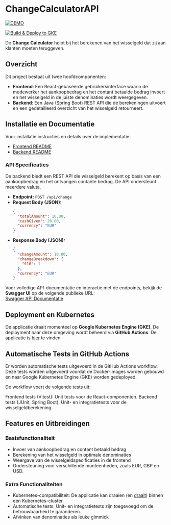 # ChangeCalculatorAPI

[![DEMO](https://img.shields.io/badge/Live%20Demo-%23009688?style=for-the-badge&logo=google-cloud&logoColor=white)](http://130.211.90.197/)

[![Build & Deploy to GKE](https://github.com/jorismathijssen/ChangeCalculator/actions/workflows/docker-image.yml/badge.svg?branch=master)](https://github.com/jorismathijssen/ChangeCalculator/actions/workflows/docker-image.yml)

De **Change Calculator** helpt bij het berekenen van het wisselgeld dat zij aan klanten moeten teruggeven.

## Overzicht

Dit project bestaat uit twee hoofdcomponenten:

- **Frontend**: Een React-gebaseerde gebruikersinterface waarin de medewerker het aankoopbedrag en het contant betaalde bedrag invoert en het wisselgeld in de juiste denominaties wordt weergegeven.
- **Backend**: Een Java (Spring Boot) REST API die de berekeningen uitvoert en een gedetailleerd overzicht van het wisselgeld retourneert.

## Installatie en Documentatie

Voor installatie instructies en details over de implementatie:

- [Frontend README](./Frontend/README.md)
- [Backend README](./Backend/README.md)

### API Specificaties

De backend biedt een REST API die wisselgeld berekent op basis van een aankoopbedrag en het ontvangen contante bedrag. De API ondersteunt meerdere valuta.

- **Endpoint:** `POST /api/change`
- **Request Body (JSON):**
  ```json
  {
    "totalAmount": 10.00,
    "cashGiven": 20.00,
    "currency": "EUR"
  }
  ```
- **Response Body (JSON):**
  ```json
  {
    "changeAmount": 10.00,
    "changeBreakdown": {
      "€10": 1
    },
    "currency": "EUR"
  }
  ```

Voor volledige API-documentatie en interactie met de endpoints, bekijk de **Swagger UI** op de volgende publieke URL:  
[Swagger API Documentatie](http://34.78.94.5:8080/swagger-ui/index.html)

## Deployment en Kubernetes

De applicatie draait momenteel op **Google Kubernetes Engine (GKE)**. De deployment naar deze omgeving wordt beheerd via **GitHub Actions**. De applicatie is [hier](http://130.211.90.197/) te vinden

## Automatische Tests in GitHub Actions
Er worden automatische tests uitgevoerd in de GitHub Actions workflow. Deze tests worden uitgevoerd voordat de Docker-images worden gebouwd en naar Google Kubernetes Engine (GKE) worden gedeployed.

De workflow voert de volgende tests uit:

Frontend tests (Vitest): Unit tests voor de React-componenten.
Backend tests (JUnit, Spring Boot): Unit- en integratietests voor de wisselgeldberekening.

## Features en Uitbreidingen

### Basisfunctionaliteit
- Invoer van aankoopbedrag en contant betaald bedrag
- Berekening van het wisselgeld in optimale denominaties
- Weergave van de wisselgeldspecificaties in de frontend
- Ondersteuning voor verschillende munteenheden, zoals EUR, GBP en USD.

### Extra Functionaliteiten
- Kubernetes-compatibiliteit: De applicatie kan draaien (en [draait](http://130.211.90.197/)) binnen een Kubernetes-cluster.
- Automatische tests: Unit- en integratietests zijn toegevoegd om de betrouwbaarheid te garanderen.
- Afvinken van denominaties als leuke gimmick
